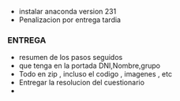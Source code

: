 - instalar anaconda version 231
- Penalizacion por entrega tardia

### ENTREGA
- resumen de los pasos seguidos 
- que tenga en la portada DNI,Nombre,grupo
- Todo en zip , incluso el codigo , imagenes , etc
- Entregar la resolucion del cuestionario 
- 
